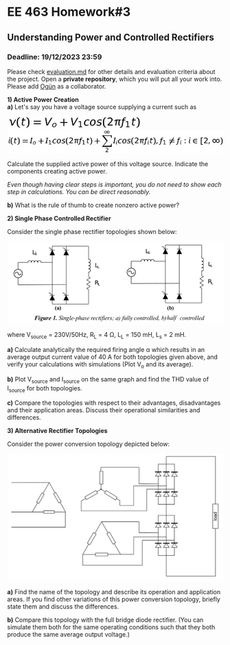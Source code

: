 # EE 463 Homework#3

## Understanding Power and Controlled Rectifiers

### Deadline: 19/12/2023 23:59

Please check [evaluation.md](evaluation.md) for other details and evaluation criteria about the project. Open a **private repository**, which you will put all your work into. Please add [Ogün](https://github.com/OgunAltun) as a collaborator.

**1) Active Power Creation**<br />
 **a)** Let's say you have a voltage source supplying a current such as

 ![](voltageeqn.png)<br />
![](currenteqn.png)<br />

Calculate the supplied active power of this voltage source. Indicate the components creating active power.

*Even though having clear steps is important, you do not need to show each step in calculations. You can be direct reasonably.*

**b)** What is the rule of thumb to create nonzero active power?


**2) Single Phase Controlled Rectifier**<br />

Consider the single phase rectifier topologies shown below:

![](single_phase_rectifiers.png)

where V<sub>source</sub> = 230V/50Hz, R<sub>L</sub> = 4 Ω, L<sub>L</sub> = 150 mH, L<sub>s</sub> = 2 mH.

**a)** Calculate analytically the required firing angle α which results in an average output current value of 40 A for both topologies given above, and verify your calculations with simulations (Plot V<sub>o</sub> and its average).

**b)** Plot V<sub>source</sub> and I<sub>source</sub> on the same graph and find the THD value of I<sub>source</sub> for both topologies.

**c)** Compare the topologies with respect to their advantages, disadvantages and their application areas. Discuss their operational similarities and differences.


**3) Alternative Rectifier Topologies**<br />

Consider the power conversion topology depicted below:

![](OtherTopologies.gif)

**a)** Find the name of the topology and describe its operation and application areas. If you find other variations of this power conversion topology, briefly state them and discuss the differences.

**b)** Compare this topology with the full bridge diode rectifier. (You can simulate them both for the same operating conditions such that they both produce the same average output voltage.)